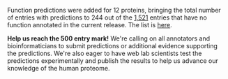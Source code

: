 
Function predictions were added for 12 proteins, bringing the total number of entries with predictions to 244 out of the [1,521](https://www.nextprot.org/proteins/search?mode=advanced&queryId=NXQ_00022) entries that have no function annotated in the current release. The list is [here]( https://www.nextprot.org/proteins/search?listId=VOLWSIK5).


**Help us reach the 500 entry mark!** We're calling on all annotators and bioinformaticians to submit predictions or additional evidence supporting the predictions. We're also eager to have web lab scientists test the predictions experimentally and publish the results to help us advance our knowledge of the human proteome.
